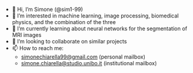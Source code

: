 - 👋 Hi, I’m Simone (@sim1-99)
- 👀 I’m interested in machine learning, image processing, biomedical physics, and the combination of the three
- 🌱 I’m currently learning about neural networks for the segmentation of MRI images
- 💞️ I’m looking to collaborate on similar projects
- 📫 How to reach me:
    - simonechiarella99@gmail.com (personal mailbox)
    - simone.chiarella@studio.unibo.it (institutional mailbox)

<!---
sim1-99/sim1-99 is a ✨ special ✨ repository because its `README.md` (this file) appears on your GitHub profile.
You can click the Preview link to take a look at your changes.
--->
